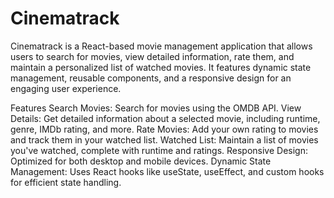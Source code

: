 # Cinematrack
Cinematrack is a React-based movie management application that allows users to search for movies, view detailed information, rate them, and maintain a personalized list of watched movies. It features dynamic state management, reusable components, and a responsive design for an engaging user experience.

Features
Search Movies: Search for movies using the OMDB API.
View Details: Get detailed information about a selected movie, including runtime, genre, IMDb rating, and more.
Rate Movies: Add your own rating to movies and track them in your watched list.
Watched List: Maintain a list of movies you've watched, complete with runtime and ratings.
Responsive Design: Optimized for both desktop and mobile devices.
Dynamic State Management: Uses React hooks like useState, useEffect, and custom hooks for efficient state handling.
